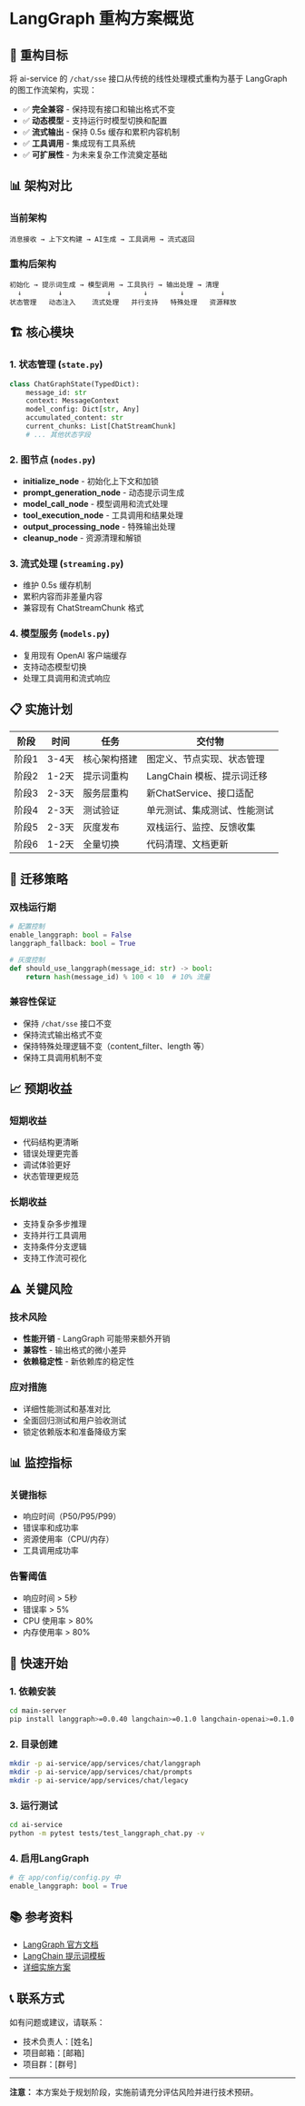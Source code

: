 # LangGraph 重构方案概览

## 🎯 重构目标

将 ai-service 的 `/chat/sse` 接口从传统的线性处理模式重构为基于 LangGraph 的图工作流架构，实现：

- ✅ **完全兼容** - 保持现有接口和输出格式不变
- ✅ **动态模型** - 支持运行时模型切换和配置
- ✅ **流式输出** - 保持 0.5s 缓存和累积内容机制
- ✅ **工具调用** - 集成现有工具系统
- ✅ **可扩展性** - 为未来复杂工作流奠定基础

## 📊 架构对比

### 当前架构
```
消息接收 → 上下文构建 → AI生成 → 工具调用 → 流式返回
```

### 重构后架构
```
初始化 → 提示词生成 → 模型调用 → 工具执行 → 输出处理 → 清理
  ↓         ↓           ↓        ↓        ↓         ↓
状态管理   动态注入    流式处理   并行支持   特殊处理   资源释放
```

## 🏗️ 核心模块

### 1. 状态管理 (`state.py`)
```python
class ChatGraphState(TypedDict):
    message_id: str
    context: MessageContext
    model_config: Dict[str, Any]
    accumulated_content: str
    current_chunks: List[ChatStreamChunk]
    # ... 其他状态字段
```

### 2. 图节点 (`nodes.py`)
- **initialize_node** - 初始化上下文和加锁
- **prompt_generation_node** - 动态提示词生成
- **model_call_node** - 模型调用和流式处理
- **tool_execution_node** - 工具调用和结果处理
- **output_processing_node** - 特殊输出处理
- **cleanup_node** - 资源清理和解锁

### 3. 流式处理 (`streaming.py`)
- 维护 0.5s 缓存机制
- 累积内容而非差量内容
- 兼容现有 ChatStreamChunk 格式

### 4. 模型服务 (`models.py`)
- 复用现有 OpenAI 客户端缓存
- 支持动态模型切换
- 处理工具调用和流式响应

## 📋 实施计划

| 阶段 | 时间 | 任务 | 交付物 |
|------|------|------|--------|
| 阶段1 | 3-4天 | 核心架构搭建 | 图定义、节点实现、状态管理 |
| 阶段2 | 1-2天 | 提示词重构 | LangChain 模板、提示词迁移 |
| 阶段3 | 2-3天 | 服务层重构 | 新ChatService、接口适配 |
| 阶段4 | 2-3天 | 测试验证 | 单元测试、集成测试、性能测试 |
| 阶段5 | 2-3天 | 灰度发布 | 双栈运行、监控、反馈收集 |
| 阶段6 | 1-2天 | 全量切换 | 代码清理、文档更新 |

## 🔄 迁移策略

### 双栈运行期
```python
# 配置控制
enable_langgraph: bool = False
langgraph_fallback: bool = True

# 灰度控制
def should_use_langgraph(message_id: str) -> bool:
    return hash(message_id) % 100 < 10  # 10% 流量
```

### 兼容性保证
- 保持 `/chat/sse` 接口不变
- 保持流式输出格式不变
- 保持特殊处理逻辑不变（content_filter、length 等）
- 保持工具调用机制不变

## 📈 预期收益

### 短期收益
- 代码结构更清晰
- 错误处理更完善
- 调试体验更好
- 状态管理更规范

### 长期收益
- 支持复杂多步推理
- 支持并行工具调用
- 支持条件分支逻辑
- 支持工作流可视化

## ⚠️ 关键风险

### 技术风险
- **性能开销** - LangGraph 可能带来额外开销
- **兼容性** - 输出格式的微小差异
- **依赖稳定性** - 新依赖库的稳定性

### 应对措施
- 详细性能测试和基准对比
- 全面回归测试和用户验收测试
- 锁定依赖版本和准备降级方案

## 📊 监控指标

### 关键指标
- 响应时间（P50/P95/P99）
- 错误率和成功率
- 资源使用率（CPU/内存）
- 工具调用成功率

### 告警阈值
- 响应时间 > 5秒
- 错误率 > 5%
- CPU 使用率 > 80%
- 内存使用率 > 80%

## 🚀 快速开始

### 1. 依赖安装
```bash
cd main-server
pip install langgraph>=0.0.40 langchain>=0.1.0 langchain-openai>=0.1.0
```

### 2. 目录创建
```bash
mkdir -p ai-service/app/services/chat/langgraph
mkdir -p ai-service/app/services/chat/prompts
mkdir -p ai-service/app/services/chat/legacy
```

### 3. 运行测试
```bash
cd ai-service
python -m pytest tests/test_langgraph_chat.py -v
```

### 4. 启用LangGraph
```python
# 在 app/config/config.py 中
enable_langgraph: bool = True
```

## 📚 参考资料

- [LangGraph 官方文档](https://langchain-ai.github.io/langgraph/)
- [LangChain 提示词模板](https://python.langchain.com/docs/modules/model_io/prompts/)
- [详细实施方案](./langgraph_refactor_plan.md)

## 📞 联系方式

如有问题或建议，请联系：
- 技术负责人：[姓名]
- 项目邮箱：[邮箱]
- 项目群：[群号]

---

**注意：** 本方案处于规划阶段，实施前请充分评估风险并进行技术预研。
